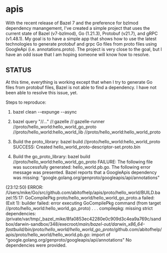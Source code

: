 # apis

With the recent release of Bazel 7 and the preference for bzlmod dependency manangement, I've created a simple project that uses the current state of Bazel (v7-bzlmod), Go (1.21.3), Protobuf (v21.7), and gRPC (v1.48.1).
My goal is to have a simple app that shows how to use the latest technologies to generate protobuf and grpc Go files from proto files using GoogleApi (i.e. annotations.proto).
The project is very close to the goal, but I have an odd issue that I am hoping someone will know how to resolve.

## STATUS
At this time, everything is working except that when I try to generate Go files from protobuf files, Bazel is not able to find a dependency.  I have not been able to resolve this issue, yet.

Steps to reproduce:
1) bazel clean --expunge --async
2) bazel query "//..."
   //:gazelle
   //:gazelle-runner
   //proto/hello_world:hello_world_go_proto
   //proto/hello_world:hello_world_lib
   //proto/hello_world:hello_world_proto

3) Build the proto_library:
      bazel build //proto/hello_world:hello_world_proto
      SUCCESS:
        Created hello_world_proto-descriptor-set.proto.bin

4) Build the go_proto_library:
      bazel build //proto/hello_world:hello_world_go_proto
      FAILURE:
        The following file was successfully generated: hello_world.pb.go.
        The following error message was presented.  Bazel reports that a GoogleApis dependency was missing: "google.golang.org/genproto/googleapis/api/annotations"
   
(23:12:50) ERROR: /Users/mike/Go/src/github.com/abitofhelp/apis/proto/hello_world/BUILD.bazel:15:17: GoCompilePkg proto/hello_world/hello_world_go_proto.a failed: (Exit 1): builder failed: error executing GoCompilePkg command (from target //proto/hello_world:hello_world_go_proto) 
 .
 .
 .
compilepkg: missing strict dependencies:
        /private/var/tmp/_bazel_mike/8fa0853ec42280e0c909d3c4ea9a769c/sandbox/darwin-sandbox/348/execroot/_main/bazel-out/darwin_x86_64-fastbuild/bin/proto/hello_world/hello_world_go_proto_/github.com/abitofhelp/apis/proto/hello_world/hello_world.pb.go: 
import of "google.golang.org/genproto/googleapis/api/annotations"
No dependencies were provided.

